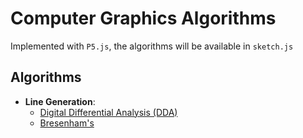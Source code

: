 # Computer Graphics Algorithms

Implemented with `P5.js`, the algorithms will be available in `sketch.js`

## Algorithms

- **Line Generation**:
  - [Digital Differential Analysis (DDA)](./DDA/)
  - [Bresenham's](./Bresenhams/)